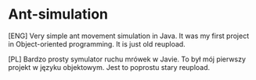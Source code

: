 # Ant-simulation

[ENG] Very simple ant movement simulation in Java. It was my first project in Object-oriented programming. It is just old reupload.

[PL] Bardzo prosty symulator ruchu mrówek w Javie. To był mój pierwszy projekt w języku objektowym. Jest to poprostu stary reupload.
